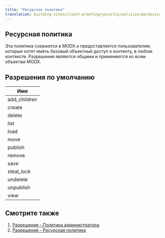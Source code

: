 ```yaml
---
title: "Ресурсная политика"
translation: building-sites/client-proofing/security/policies/permissions/resource-policy
---
```


## Ресурсная политика

Эта политика соержется в MODX и предоставляется пользователям, которые хотят иметь базовый объектный доступ к контенту, в любом контексте. Разрешения являются общими и применяются ко всем объектам MODX.

## Разрешения по умолчанию

| Имя |
|------|
| add\_children |
| create |
| delete |
| list |
| load |
| move |
| publish |
| remove |
| save |
| steal\_lock |
| undelete |
| unpublish |
| view |

## Смотрите также

1. [Разрешения - Политика администратора](building-sites/client-proofing/security/policies/permissions/administrator-policy)
2. [Разрешения - Ресурсная политика](building-sites/client-proofing/security/policies/permissions/resource-policy)

